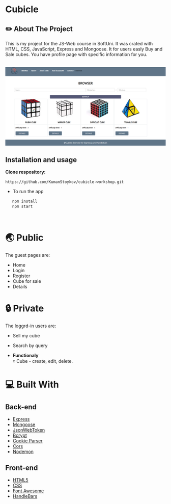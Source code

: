 # Cubicle

## :pencil2: About The Project

This is my project for the JS-Web course in SoftUni. It was crated with HTML, CSS, JavaScript, Express and Mongoose. It for users easly Buy and Sale cubes. You have profile page with specific information for you.

<br/>

<img alt="cubicle" src="./src/public/images/cubicle.png" />

<br/>

## Installation and usage
 
**Clone respository:**
 
 ```
 https://github.com/KumanStoykov/cubicle-workshop.git
 ```
 
 * To run the app
   <br/>
 ``` 
    npm install
    npm start
 ```

 <br/>

# :earth_asia: Public

The guest pages are:

* Home
* Login
* Register
* Cube for sale
* Details

# :lock: Private

The loggrd-in users are:

* Sell my cube
* Search by query

* **Functionaly**
  <br/>
  :white_medium_small_square: Cube - create, edit, delete.

# :computer:  Built With

## Back-end

- [Express](https://expressjs.com/)
- [Mongoose](https://mongoosejs.com/)
- [JsonWebToken](https://github.com/auth0/node-jsonwebtoken)
- [Bcrypt](https://github.com/kelektiv/node.bcrypt.js)
- [Cookie Parser](https://github.com/expressjs/cookie-parser)
- [Cors](https://github.com/expressjs/cors)
- [Nodemon](https://github.com/remy/nodemon)

## Front-end

- [HTML5](https://developer.mozilla.org/en-US/docs/Glossary/HTML5)
- [CSS](https://developer.mozilla.org/en-US/docs/Web/CSS)
- [Font Awesome](https://fontawesome.com/v5.15/how-to-use/on-the-web/using-with/react)
- [HandleBars](https://github.com/handlebars)
